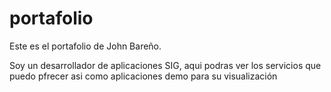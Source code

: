 # portafolio

Este es el portafolio de John Bareño.

Soy un desarrollador de aplicaciones SIG, aqui podras ver los servicios que puedo pfrecer asi como aplicaciones demo para su visualización
